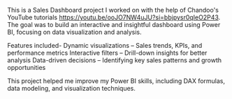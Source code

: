 This is a Sales Dashboard project I worked on with the help of Chandoo's YouTube tutorials
https://youtu.be/ooJO7NW4uJU?si=bbjpysr0qIeO2P43.
The goal was to build an interactive and insightful dashboard using Power BI, focusing on data visualization and analysis.

Features included-
 Dynamic visualizations – Sales trends, KPIs, and performance metrics
 Interactive filters – Drill-down insights for better analysis
 Data-driven decisions – Identifying key sales patterns and growth opportunities

This project helped me improve my Power BI skills, including DAX formulas, data modeling, and visualization techniques. 
